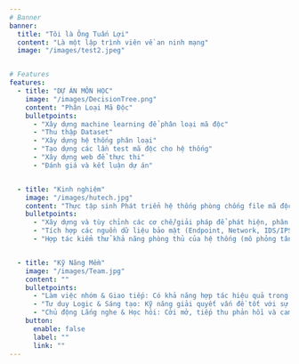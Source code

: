 ```yaml
---
# Banner
banner:
  title: "Tôi là Ông Tuấn Lợi"
  content: "Là một lập trình viên về an ninh mạng"
  image: "/images/test2.jpeg"


# Features
features:
  - title: "DỰ ÁN MÔN HỌC"
    image: "/images/DecisionTree.png"
    content: "Phân Loại Mã Độc"
    bulletpoints:
      - "Xây dựng machine learning để phân loại mã độc"
      - "Thu thập Dataset"
      - "Xây dựng hệ thống phân loại"
      - "Tạo dựng các lần test mã độc cho hệ thống"
      - "Xây dựng web để thực thi"
      - "Đánh giá và kết luận dự án"


  - title: "Kinh nghiệm"
    image: "/images/hutech.jpg"
    content: "Thực tập sinh Phát triển hệ thống phòng chống file mã độc 06/2025 – 09/2025,Hutech Campus Saigon Co., Ltd"
    bulletpoints:
      - "Xây dựng và tùy chỉnh các cơ chế/giải pháp để phát hiện, phân tích và ngăn chặn mã độc."
      - "Tích hợp các nguồn dữ liệu bảo mật (Endpoint, Network, IDS/IPS) với hệ thống phân tích trung tâm (SIEM) để đồng bộ hóa cảnh báo theo thời gian thực."
      - "Hợp tác kiểm thử khả năng phòng thủ của hệ thống (mô phỏng tấn công), xây dựng tài liệu quy trình ứng phó sự cố và hỗ trợ đội ngũ vận hành."


  - title: "Kỹ Năng Mềm"
    image: "/images/Team.jpg"
    content: ""
    bulletpoints:
      - "Làm việc nhóm & Giao tiếp: Có khả năng hợp tác hiệu quả trong các nhóm đa dạng và truyền đạt ý tưởng rõ ràng."
      - "Tư duy Logic & Sáng tạo: Kỹ năng giải quyết vấn đề tốt với sự cân bằng giữa phương pháp phân tích và đổi mới."
      - "Chủ động Lắng nghe & Học hỏi: Cởi mở, tiếp thu phản hồi và cam kết liên tục cải thiện bản thân."
    button:
      enable: false
      label: ""
      link: ""
---
```

